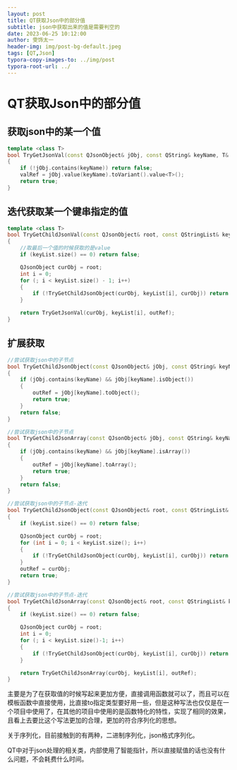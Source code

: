 ```yaml
---
layout: post
title: QT获取Json中的部分值
subtitle: json中获取出来的值是需要判空的
date: 2023-06-25 10:12:00
author: 雯饰太一
header-img: img/post-bg-default.jpeg
tags: [QT,Json]
typora-copy-images-to: ../img/post
typora-root-url: ../
---
```


# QT获取Json中的部分值

## 获取json中的某一个值

```cpp
template <class T>
bool TryGetJsonVal(const QJsonObject& jObj, const QString& keyName, T& valRef)
{
	if (!jObj.contains(keyName)) return false;
	valRef = jObj.value(keyName).toVariant().value<T>();
	return true;
}
```

## 迭代获取某一个键串指定的值

```cpp
template <class T>
bool TryGetChildJsonVal(const QJsonObject& root, const QStringList& keyList, T& outRef)
{
	//取最后一个值的时候获取的是value
	if (keyList.size() == 0) return false;

	QJsonObject curObj = root;
	int i = 0;
	for (; i < keyList.size() - 1; i++)
	{
		if (!TryGetChildJsonObject(curObj, keyList[i], curObj)) return false;
	}

	return TryGetJsonVal(curObj, keyList[i], outRef);
}
```

## 扩展获取

```cpp
//尝试获取json中的子节点
bool TryGetChildJsonObject(const QJsonObject& jObj, const QString& keyName, QJsonObject& outRef)
{
	if (jObj.contains(keyName) && jObj[keyName].isObject())
	{
		outRef = jObj[keyName].toObject();
		return true;
	}
	return false;
}

//尝试获取json中的子节点
bool TryGetChildJsonArray(const QJsonObject& jObj, const QString& keyName, QJsonArray& outRef)
{
	if (jObj.contains(keyName) && jObj[keyName].isArray())
	{
		outRef = jObj[keyName].toArray();
		return true;
	}
	return false;
}

//尝试获取json中的子节点-迭代
bool TryGetChildJsonObject(const QJsonObject& root, const QStringList& keyList, QJsonObject& outRef)
{
	if (keyList.size() == 0) return false;

	QJsonObject curObj = root;
	for (int i = 0; i < keyList.size(); i++)
	{
		if (!TryGetChildJsonObject(curObj, keyList[i], curObj)) return false;
	}
	outRef = curObj;
	return true;
}

//尝试获取json中的子节点-迭代
bool TryGetChildJsonArray(const QJsonObject& root, const QStringList& keyList, QJsonArray& outRef)
{
	if (keyList.size() == 0) return false;

	QJsonObject curObj = root;
	int i = 0;
	for (; i < keyList.size()-1; i++)
	{
		if (!TryGetChildJsonObject(curObj, keyList[i], curObj)) return false;
	}

	return TryGetChildJsonArray(curObj, keyList[i], outRef);
}
```

主要是为了在获取值的时候写起来更加方便，直接调用函数就可以了，而且可以在模板函数中直接使用，比直接to指定类型要好用一些，但是这种写法也仅仅是在一个项目中使用了，在其他的项目中使用的是函数特化的特性，实现了相同的效果，且看上去要比这个写法更加的合理，更加的符合序列化的思想。

关于序列化，目前接触到的有两种，二进制序列化，json格式序列化。

QT中对于json处理的相关类，内部使用了智能指针，所以直接赋值的话也没有什么问题，不会耗费什么时间。